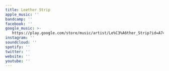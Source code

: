 ```yaml
---
title: Leæther Strip
apple_music: ''
bandcamp: ''
facebook: ''
google_music: >-
   https://play.google.com/store/music/artist/Le%C3%A6ther_Strip?id=A74ayebouifmumwdjpyasbzkati
instagram: ''
soundcloud: ''
spotify: ''
twitter: ''
website: ''
youtube: ''
---
```

